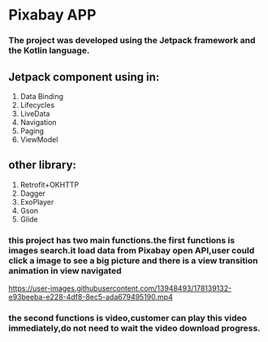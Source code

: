 # Pixabay APP
### The project was developed using the Jetpack framework and the Kotlin language.

## Jetpack component using in:
1. Data Binding
2. Lifecycles
3. LiveData
4. Navigation
5. Paging
6. ViewModel

## other library:
1. Retrofit+OKHTTP
2. Dagger
3. ExoPlayer
4. Gson
5. Glide

### this project has two main functions.the first functions is images search.it load data from Pixabay open API,user could click a image to see a big picture and there is a view transition animation in view navigated


https://user-images.githubusercontent.com/13948493/178139132-e93beeba-e228-4df8-8ec5-ada679495190.mp4

### the second functions is video,customer can play this video immediately,do not need to wait the video download progress.

